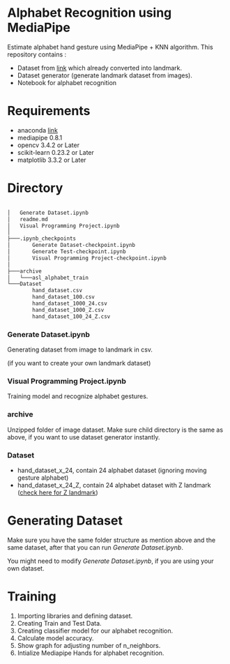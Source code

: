# Alphabet Recognition using MediaPipe

Estimate alphabet hand gesture using MediaPipe + KNN algorithm.
This repository contains : 
- Dataset from [link](https://www.kaggle.com/grassknoted/asl-alphabet) which already converted into landmark.
- Dataset generator (generate landmark dataset from images).
- Notebook for alphabet recognition

# Requirements
- anaconda [link](https://www.anaconda.com/products/individual)
- mediapipe 0.8.1
- opencv 3.4.2 or Later
- scikit-learn 0.23.2 or Later
- matplotlib 3.3.2 or Later

# Directory
```bash

│   Generate Dataset.ipynb
│   readme.md
│   Visual Programming Project.ipynb
│
├───.ipynb_checkpoints
│       Generate Dataset-checkpoint.ipynb
│       Generate Test-checkpoint.ipynb
│       Visual Programming Project-checkpoint.ipynb
│
├───archive
│   └───asl_alphabet_train
└───Dataset
        hand_dataset.csv
        hand_dataset_100.csv
        hand_dataset_1000_24.csv
        hand_dataset_1000_Z.csv
        hand_dataset_100_24_Z.csv
```

### Generate Dataset.ipynb
Generating dataset from image to landmark in csv.

(if you want to create your own landmark dataset)

### Visual Programming Project.ipynb
Training model and recognize alphabet gestures.

### archive
Unzipped folder of image dataset. Make sure child directory is the same as above, if you want to use dataset generator instantly. 

### Dataset
- hand_dataset_x_24, contain 24 alphabet dataset (ignoring moving gesture alphabet)
- hand_dataset_x_24_Z, contain 24 alphabet dataset with Z landmark ([check here for Z landmark](https://google.github.io/mediapipe/solutions/hands.html#output))

# Generating Dataset
Make sure you have the same folder structure as mention above and the same dataset, after that you can run _Generate Dataset.ipynb_.

You might need to modify _Generate Dataset.ipynb_, if you are using your own dataset.

# Training
1. Importing libraries and defining dataset.
2. Creating Train and Test Data.
3. Creating classifier model for our alphabet recognition.
4. Calculate model accuracy.
5. Show graph for adjusting number of n_neighbors.
6. Intialize Mediapipe Hands for alphabet recognition.
